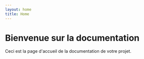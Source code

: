 ```yaml
---
layout: home
title: Home
---
```


# Bienvenue sur la documentation

Ceci est la page d'accueil de la documentation de votre projet.

